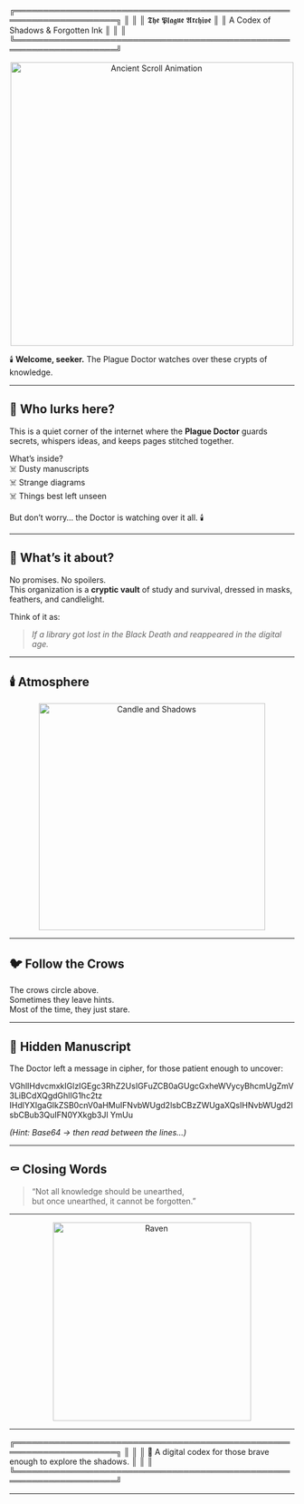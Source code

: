 ╔════════════════════════════════════════════════════════════════════╗
║                                                                    ║
║ 𝕿𝖍𝖊 𝕻𝖑𝖆𝖌𝖚𝖊 𝕬𝖗𝖈𝖍𝖎𝖛𝖊                                                    ║
║ A Codex of Shadows & Forgotten Ink                                 ║
║                                                                    ║
╚════════════════════════════════════════════════════════════════════╝

<p align="center">
  <img src="https://media.giphy.com/media/3o7abldj0b3rxrZUxW/giphy.gif" width="500" alt="Ancient Scroll Animation"/>
</p>

🕯️ **Welcome, seeker.** The Plague Doctor watches over these crypts of knowledge.  

---

## 🦴 Who lurks here?  
This is a quiet corner of the internet where the **Plague Doctor** guards secrets, whispers ideas, and keeps pages stitched together.  

What’s inside?  
☠️ Dusty manuscripts  
☠️ Strange diagrams  
☠️ Things best left unseen  

But don’t worry… the Doctor is watching over it all. 🕯️  

---

## 🔮 What’s it about?  
No promises. No spoilers.  
This organization is a **cryptic vault** of study and survival, dressed in masks, feathers, and candlelight.  

Think of it as:  
> *If a library got lost in the Black Death and reappeared in the digital age.*  

---

## 🕯️ Atmosphere  
<p align="center">
  <img src="https://media.giphy.com/media/VbnUQpnihPSIgIXuZv/giphy.gif" width="400" alt="Candle and Shadows"/>
</p>

---

## 🐦 Follow the Crows  
The crows circle above.  
Sometimes they leave hints.  
Most of the time, they just stare.  

---

## 📜 Hidden Manuscript  

The Doctor left a message in cipher, for those patient enough to uncover:  

VGhlIHdvcmxkIGlzIGEgc3RhZ2UsIGFuZCB0aGUgcGxheWVycyBhcmUgZmV3LiBCdXQgdGhlIG1hc2tz
IHdlYXIgaGlkZSB0cnV0aHMuIFNvbWUgd2lsbCBzZWUgaXQsIHNvbWUgd2lsbCBub3QuIFN0YXkgb3Jl
YmUu


*(Hint: Base64 → then read between the lines…)*  

---

## ⚰️ Closing Words  
> “Not all knowledge should be unearthed,  
> but once unearthed, it cannot be forgotten.”  

---

<p align="center">
  <img src="https://media.giphy.com/media/xTiTnGkmBb0dhl9jQI/giphy.gif" width="350" alt="Raven"/>
</p>

---

╔════════════════════════════════════════════════════════════════════╗
║ ║
║ 📜 A digital codex for those brave enough to explore the shadows. ║
║ ║
╚════════════════════════════════════════════════════════════════════╝



---
